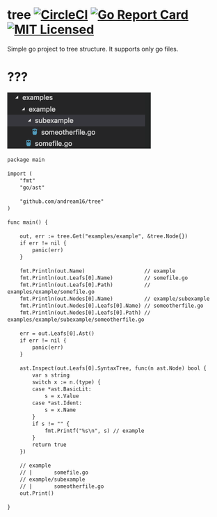 # tree [![CircleCI](https://circleci.com/gh/AndreaM16/tree/tree/master.svg?style=svg)](https://circleci.com/gh/AndreaM16/tree/tree/master) [![Go Report Card](https://goreportcard.com/badge/github.com/AndreaM16/tree)](https://goreportcard.com/report/github.com/AndreaM16/tree) [![MIT Licensed](https://img.shields.io/badge/license-MIT-blue.svg)](https://raw.githubusercontent.com/andream16/tree/master/LICENSE)

Simple go project to tree structure. It supports only go files.

# ???

![alt text](https://raw.githubusercontent.com/AndreaM16/tree/master/assets/structure.png)

```
package main

import (
	"fmt"
	"go/ast"

	"github.com/andream16/tree"
)

func main() {

	out, err := tree.Get("examples/example", &tree.Node{})
	if err != nil {
		panic(err)
	}

	fmt.Println(out.Name)                   // example
	fmt.Println(out.Leafs[0].Name)          // somefile.go
	fmt.Println(out.Leafs[0].Path)          // examples/example/somefile.go
	fmt.Println(out.Nodes[0].Name)          // example/subexample
	fmt.Println(out.Nodes[0].Leafs[0].Name) // someotherfile.go
	fmt.Println(out.Nodes[0].Leafs[0].Path) // examples/example/subexample/someotherfile.go

	err = out.Leafs[0].Ast()
	if err != nil {
		panic(err)
	}

	ast.Inspect(out.Leafs[0].SyntaxTree, func(n ast.Node) bool {
		var s string
		switch x := n.(type) {
		case *ast.BasicLit:
			s = x.Value
		case *ast.Ident:
			s = x.Name
		}
		if s != "" {
			fmt.Printf("%s\n", s) // example
		}
		return true
	})

	// example
	// |       somefile.go
	// example/subexample
	// |       someotherfile.go
	out.Print()

}
```
